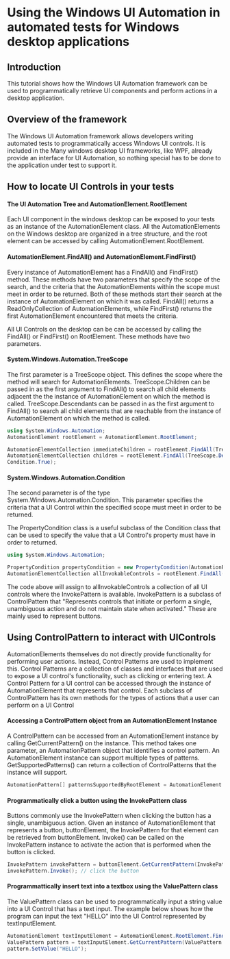 # Using the Windows UI Automation in automated tests for Windows desktop applications  

## Introduction

This tutorial shows how the Windows UI Automation framework can be used to programmatically retrieve UI components and perform actions in a desktop application.

## Overview of the framework

The Windows UI Automation framework allows developers writing automated tests to programmatically access Windows UI controls. It is included in the  Many windows desktop UI frameworks, like WPF, already provide an interface for UI Automation, so nothing special has to be done to the application under test to support it. 



## How to locate UI Controls in your tests

#### The UI Automation Tree and AutomationElement.RootElement

Each UI component in the windows desktop can be exposed to your tests as an instance of the AutomationElement class. All the AutomationElements on the Windows desktop are organized in a tree structure, and the root element can be accessed by calling AutomationElement.RootElement. 



#### AutomationElement.FindAll() and AutomationElement.FindFirst()

Every instance of AutomationElement has a FindAll() and FindFirst() method. These methods have two parameters that specify the scope of the search, and the criteria that the AutomationElements within the scope must meet in order to be returned. Both of these methods start their search at the instance of AutomationElement on which it was called. FindAll() returns a ReadOnlyCollection of AutomationElements, while FindFirst() returns the first AutomationElement encountered that meets the criteria.

All UI Controls on the desktop can be can be accessed by calling the FindAll() or FindFirst() on RootElement. These methods have two parameters.



#### System.Windows.Automation.TreeScope

The first parameter is a TreeScope object. This defines the scope where the method will search for AutomationElements. TreeScope.Children can be passed in as the first argument to FindAll() to search all child elements adjacent the the instance of AutomationElement on which the method is called. TreeScope.Descendants can be passed in as the first argument to FindAll() to search all child elements that are reachable from the instance of AutomationElement on which the method is called.



```c#
using System.Windows.Automation;
AutomationElement rootElement = AutomationElement.RootElement;

AutomationElementCollection immediateChildren = rootElement.FindAll(TreeScope.Children, Condition.True);
AutomationElementCollection children = rootElement.FindAll(TreeScope.Descendants,
Condition.True);
```



#### System.Windows.Automation.Condition


The second parameter is of the type System.Windows.Automation.Condition. This parameter specifies the criteria that a UI Control within the specified scope must meet in order to be returned.

The PropertyCondition class is a useful subclass of the Condition class that can be used to specify the value that a UI Control's property must have in order to returned.



```c#
using System.Windows.Automation;

PropertyCondition propertyCondition = new PropertyCondition(AutomationElement.IsInvokePatternEnabledPorperty, true);
AutomationElementCollection allInvokableControls = rootElement.FindAll(TreeScope.Descendants, propertyCondition);
```



The code above will assign to allInvokableControls a collection of all UI controls where the InvokePattern is available. InvokePattern is a subclass of ControlPattern that "Represents controls that initiate or perform a single, unambiguous action and do not maintain state when activated." These are mainly used to represent buttons.



## Using ControlPattern to interact with UIControls

AutomationElements themselves do not directly provide functionality for performing user actions. Instead,  Control Patterns are used to implement this. Control Patterns are a collection of classes and interfaces that are used to expose a UI control's functionality, such as clicking or entering text. A Control Pattern for a UI control can be accessed through the instance of AutomationElement that represents that control. Each subclass of ControlPattern has its own methods for the types of actions that a user can perform on a UI Control

#### Accessing a ControlPattern object from an AutomationElement Instance

A ControlPattern can be accessed from an AutomationElement instance by calling GetCurrentPattern() on the instance. This method takes one parameter, an AutomationPattern object that identifies a control pattern.  An AutomationElement instance can support multiple types of patterns. GetSupportedPatterns() can return a collection of ControlPatterns that the instance will support.



```c#
AutomationPattern[] patternsSupportedByRootElement = AutomationElement.RootElement.GetSupportedPatterns();
```



#### Programmatically click a button using the InvokePattern class
Buttons commonly use the InvokePattern when clicking the button has a single, unambiguous action. Given an instance of AutomationElement that represents a button, buttonElement, the InvokePattern for that element can be retrieved from buttonElement. Invoke() can be called on the InvokePattern instance to activate the action that is performed when the button is clicked.



```c#
InvokePattern invokePattern = buttonElement.GetCurrentPattern(InvokePattern.Pattern) as InvokePattern;
invokePattern.Invoke(); // click the button
```



#### Programmattically insert text into a textbox using the ValuePattern class

The ValuePattern class can be used to programmatically input a string value into a UI Control that has a text input. The example below shows how the program can input the text "HELLO" into the UI Control represented by textInputElement. 

```c#
AutomationElement textInputElement = AutomationElement.RootElement.FindFirst(TreeScope.Descendants, new PropertyCondition(AutomationElement.IsValuePatternAvailableProperty, true));
ValuePattern pattern = textInputElement.GetCurrentPattern(ValuePattern.Pattern) as Pattern;
pattern.SetValue("HELLO");
```

